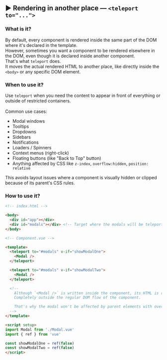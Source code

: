 ## ▶ Rendering in another place — `<teleport to="...">`

### What is it?

By default, every component is rendered inside the same part of the DOM where it's declared in the template.<br>
However, sometimes you want a component to be rendered elsewhere in the DOM, even though it is declared inside another component.<br>
That's what `teleport` does.<br>
It moves the actual rendered HTML to another place, like directly inside the `<body>` or any specific DOM element.

### When to use it?

Use `teleport` when you need the content to appear in front of everything or outside of restricted containers.<br>
<br>
Common use cases:
* Modal windows
* Tooltips
* Dropdowns
* Sidebars
* Notifications
* Loaders / Spinners
* Context menus (right-click)
* Floating buttons (like "Back to Top" button)
* Anything affected by CSS like `z-index`, `overflow:hidden`, `position: relative`

This avoids layout issues where a component is visually hidden or clipped because of its parent's CSS rules.

### How to use it?

```html
<!-- index.html -->

<body>
  <div id="app"></div>
  <div id="modals"></div> <!-- Target where the modals will be teleported -->
</body>

<!-- Component.vue -->

<template>
  <teleport to="#modals" v-if="showModalOne">
    <Modal />
  </teleport>

  <teleport to="#modals" v-if="showModalTwo">
    <Modal />
  </teleport>

  <!--
    Although `<Modal />` is written inside the component, its HTML is rendered inside `<div id="modals">`.
    Completely outside the regular DOM flow of the component.

    That's why the modal won't be affected by parent elements with overflow: `hidden`, `position: relative` or `z-index` issues.
  -->
</template>

<script setup>
import Modal from './Modal.vue'
import { ref } from 'vue'

const showModalOne = ref(false)
const showModalTwo = ref(false)
</script>
```
